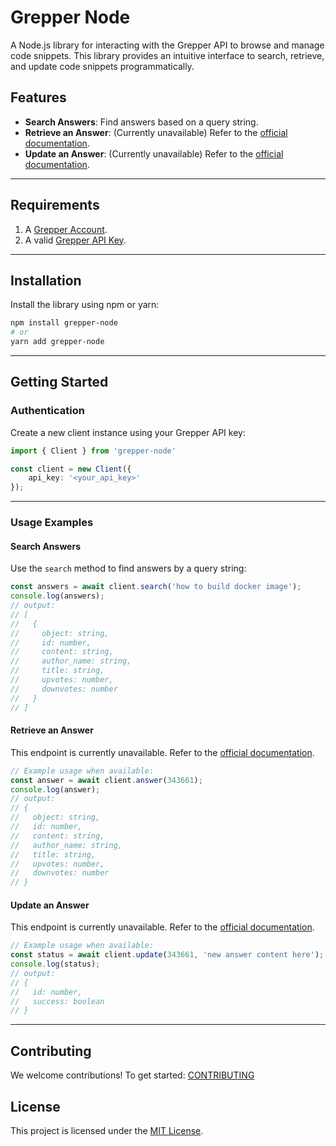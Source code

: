 # Grepper Node

A Node.js library for interacting with the Grepper API to browse and manage code snippets. This library provides an intuitive interface to search, retrieve, and update code snippets programmatically.

## Features
- **Search Answers**: Find answers based on a query string.
- **Retrieve an Answer**: (Currently unavailable) Refer to the [official documentation](https://www.grepper.com/api-docs/index.php#retreive-an-answer).
- **Update an Answer**: (Currently unavailable) Refer to the [official documentation](https://www.grepper.com/api-docs/index.php#update-a-specific-answer).

---

## Requirements
1. A [Grepper Account](https://www.grepper.com/).
2. A valid [Grepper API Key](https://www.grepper.com/app/settings-account.php).

---

## Installation
Install the library using npm or yarn:

```bash
npm install grepper-node
# or
yarn add grepper-node
```

---

## Getting Started

### Authentication

Create a new client instance using your Grepper API key:

```typescript
import { Client } from 'grepper-node'

const client = new Client({
    api_key: '<your_api_key>'
});
```

---

### Usage Examples

#### **Search Answers**
Use the `search` method to find answers by a query string:

```typescript
const answers = await client.search('how to build docker image');
console.log(answers);
// output:
// [
//   {
//     object: string,
//     id: number,
//     content: string,
//     author_name: string,
//     title: string,
//     upvotes: number,
//     downvotes: number
//   }
// ]
```

#### **Retrieve an Answer**
This endpoint is currently unavailable. Refer to the [official documentation](https://www.grepper.com/api-docs/index.php#retreive-an-answer).

```typescript
// Example usage when available:
const answer = await client.answer(343661);
console.log(answer);
// output:
// {
//   object: string,
//   id: number,
//   content: string,
//   author_name: string,
//   title: string,
//   upvotes: number,
//   downvotes: number
// }
```

#### **Update an Answer**
This endpoint is currently unavailable. Refer to the [official documentation](https://www.grepper.com/api-docs/index.php#update-a-specific-answer).

```typescript
// Example usage when available:
const status = await client.update(343661, 'new answer content here');
console.log(status);
// output:
// {
//   id: number,
//   success: boolean
// }
```

---

## Contributing
We welcome contributions! To get started: [CONTRIBUTING](./CONTRIBUTING.md)

## License
This project is licensed under the [MIT License](./LICENSE).
